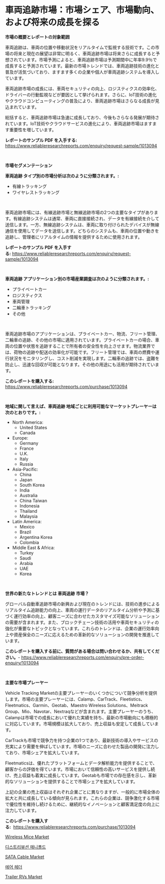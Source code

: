 <p><h1>車両追跡市場：市場シェア、市場動向、および将来の成長を探る</h1></p><p><strong>市場の概要とレポートの対象範囲</strong></p>
<p><p>車両追跡は、車両の位置や移動状況をリアルタイムで監視する技術です。この市場の将来と現在の展望は非常に明るく、車両追跡市場は将来さらに成長すると予想されています。市場予測によると、車両追跡市場は予測期間中に年率9.9％で成長すると予測されています。最新の市場トレンドでは、車両追跡技術の進化と普及が活気づいており、ますます多くの企業や個人が車両追跡システムを導入しています。</p><p>車両追跡市場の成長には、車両セキュリティの向上、ロジスティクスの効率化、ドライバーの行動監視などが要因として挙げられます。さらに、IoT技術の進化やクラウドコンピューティングの普及により、車両追跡市場はさらなる成長が見込まれています。</p><p>総括すると、車両追跡市場は急速に成長しており、今後もさらなる発展が期待されています。IoT技術やクラウドサービスの進化により、車両追跡市場はますます重要性を増しています。</p></p>
<p><strong>レポートのサンプル PDF を入手する:</strong> <a href="https://www.reliableresearchreports.com/enquiry/request-sample/1013094">https://www.reliableresearchreports.com/enquiry/request-sample/1013094</a></p>
<p>&nbsp;</p>
<p><strong>市場セグメンテーション</strong></p>
<p><strong>車両追跡 タイプ別の市場分析は次のように分類されます。:</strong></p>
<p><ul><li>有線トラッキング</li><li>ワイヤレストラッキング</li></ul></p>
<p>&nbsp;</p>
<p><p>車両追跡市場には、有線追跡市場と無線追跡市場の2つの主要なタイプがあります。有線追跡システムは通常、車両に直接接続され、データを有線接続を介して送信します。一方、無線追跡システムは、車両に取り付けられたデバイスが無線通信を使用してデータを送信します。どちらのシステムも、車両の位置や動きを追跡し、管理者にリアルタイムの情報を提供するために使用されます。</p></p>
<p><strong>レポートのサンプル PDF を入手する:</strong>&nbsp;<a href="https://www.reliableresearchreports.com/enquiry/request-sample/1013094">https://www.reliableresearchreports.com/enquiry/request-sample/1013094</a></p>
<p>&nbsp;</p>
<p><strong> 車両追跡 アプリケーション別の市場産業調査は次のように分類されます。:</strong></p>
<p><ul><li>プライベートカー</li><li>ロジスティクス</li><li>車両管理</li><li>二輪車トラッキング</li><li>その他</li></ul></p>
<p>&nbsp;</p>
<p><p>車両追跡市場のアプリケーションは、プライベートカー、物流、フリート管理、二輪車の追跡、その他の市場に適用されています。プライベートカーの場合、車両の位置や状態を追跡することで所有者の安全性を向上させます。物流業界では、荷物の追跡や配送の効率化が可能です。フリート管理では、車両の燃費や運行状況をモニタリングし、コスト削減を実現します。二輪車の追跡では、盗難を防止し、迅速な回収が可能となります。その他の用途にも活用が期待されています。</p></p>
<p><strong>このレポートを購入する:</strong>&nbsp; <a href="https://www.reliableresearchreports.com/purchase/1013094">https://www.reliableresearchreports.com/purchase/1013094</a></p>
<p>&nbsp;</p>
<p><strong>地域に関して言えば、車両追跡 地域ごとに利用可能なマーケットプレーヤーは次のとおりです。:</strong></p>
<p><ul>
    <li>
        North America:
        <ul>
            <li>United States</li>
            <li>Canada</li>
        </ul>
    </li>
    <li>
        Europe:
        <ul>
            <li>Germany</li>
            <li>France</li>
            <li>U.K.</li>
            <li>Italy</li>
            <li>Russia</li>
        </ul>
    </li>
    <li>
        Asia-Pacific:
        <ul>
            <li>China</li>
            <li>Japan</li>
            <li>South Korea</li>
            <li>India</li>
            <li>Australia</li>
            <li>China Taiwan</li>
            <li>Indonesia</li>
            <li>Thailand</li>
            <li>Malaysia</li>
        </ul>
    </li>
    <li>
        Latin America:
        <ul>
            <li>Mexico</li>
            <li>Brazil</li>
            <li>Argentina Korea</li>
            <li>Colombia</li>
        </ul>
    </li>
    <li>
        Middle East & Africa:
        <ul>
            <li>Turkey</li>
            <li>Saudi</li>
            <li>Arabia</li>
            <li>UAE</li>
            <li>Korea</li>
        </ul>
    </li>
    </ul></p>
<p>&nbsp;</p>
<p><strong>世界の新たなトレンドとは 車両追跡 市場？</strong></p>
<p><p>グローバル自動車追跡市場の新興および現在のトレンドには、技術の進歩によるリアルタイム追跡能力の向上、車両の運行データのリアルタイム分析や予測に基づく運行効率の向上、顧客ニーズに合わせたカスタマイズ可能なソリューションの需要が含まれます。また、ブロックチェーン技術の活用や車両セキュリティの強化が重要なトピックとなっています。これらのトレンドは、企業の運行効率向上や資産保全のニーズに応えるための革新的なソリューションの開発を推進しています。</p></p>
<p><strong>このレポートを購入する前に、質問がある場合は問い合わせるか、共有してください。</strong>- <a href="https://www.reliableresearchreports.com/enquiry/pre-order-enquiry/1013094">https://www.reliableresearchreports.com/enquiry/pre-order-enquiry/1013094</a></p>
<p>&nbsp;</p>
<p><strong>主要な市場プレーヤー</strong></p>
<p><p>Vehicle Tracking Marketの主要プレーヤーのいくつかについて競争分析を提供します。市場の主要プレーヤーには、Calamp、CarTrack、Fleetistics、Fleetmatics、Garmin、Geotab、Maestro Wireless Solutions、Meitrack Group、Mio、Navotar、Nextraqなどが含まれます。主要プレーヤーのうち、Calampは市場での成長において優れた実績を持ち、最新の市場動向にも積極的に対応しています。市場規模は拡大しており、売上収益も安定して成長しています。</p><p>CarTrackも市場で競争力を持つ企業の1つであり、最新技術の導入やサービスの充実により需要を伸ばしています。市場のニーズに合わせた製品の開発に注力しており、市場シェアを拡大しています。</p><p>Fleetmaticsは、優れたプラットフォームとデータ解析能力を提供することで、顧客からの評価を得ています。市場において信頼性の高いサービスを提供し続け、売上収益も着実に成長しています。Geotabも市場での存在感を示し、革新的なソリューションを提供することで市場シェアを拡大しています。</p><p>上記の企業の売上収益はそれぞれ企業ごとに異なりますが、一般的に市場全体の拡大と共に成長している傾向が見られます。これらの企業は、競争激化する市場で優位性を維持し続けるために、継続的なイノベーションと顧客満足度の向上に注力しています。</p></p>
<p><strong>このレポートを購入する:</strong>&nbsp;&nbsp;<a href="https://www.reliableresearchreports.com/purchase/1013094">https://www.reliableresearchreports.com/purchase/1013094</a></p>
<p><p><a href="https://github.com/lylyparadise/Market-Research-Report-List-2/blob/main/wireless-mice-market.md">Wireless Mice Market</a></p><p><a href="https://github.com/vsap75a286l/Market-Research-Report-List-1/blob/main/526681410676.md">디스트리뷰션 매니폴드</a></p><p><a href="https://github.com/johnbach50/Market-Research-Report-List-2/blob/main/sata-cable-market.md">SATA Cable Market</a></p><p><a href="https://github.com/idcefvhkdut6/Market-Research-Report-List-1/blob/main/666166410675.md">에어 헤더</a></p><p><a href="https://issuu.com/reportprime-2/docs/trailer-rvs-market-size-2030.pptx">Trailer RVs Market</a></p></p>